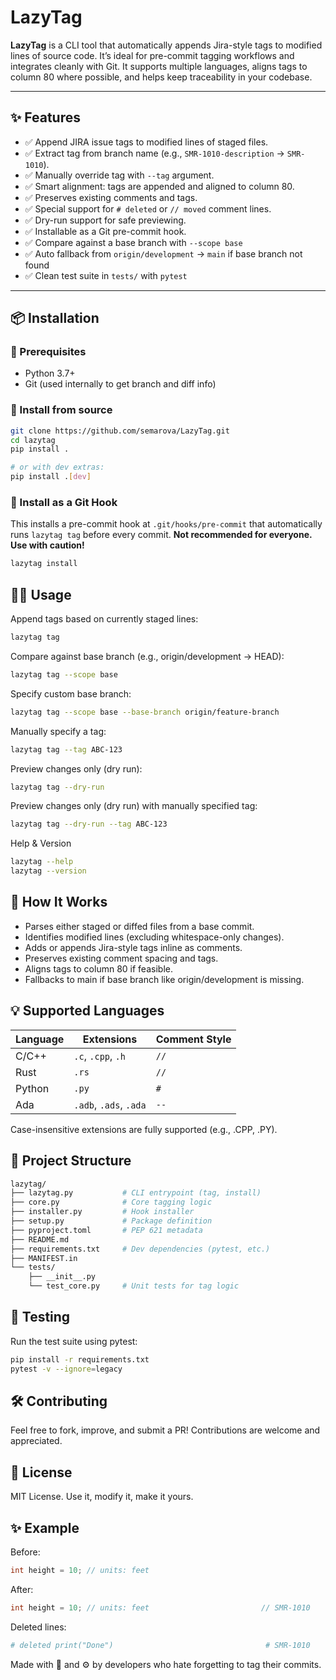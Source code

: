 # LazyTag

**LazyTag** is a CLI tool that automatically appends Jira-style tags to modified lines of source code. It’s ideal for pre-commit tagging workflows and integrates cleanly with Git. It supports multiple languages, aligns tags to column 80 where possible, and helps keep traceability in your codebase.

---

## ✨ Features

- ✅ Append JIRA issue tags to modified lines of staged files.
- ✅ Extract tag from branch name (e.g., `SMR-1010-description` → `SMR-1010`).
- ✅ Manually override tag with `--tag` argument.
- ✅ Smart alignment: tags are appended and aligned to column 80.
- ✅ Preserves existing comments and tags.
- ✅ Special support for `# deleted` or `// moved` comment lines.
- ✅ Dry-run support for safe previewing.
- ✅ Installable as a Git pre-commit hook.
- ✅ Compare against a base branch with `--scope base`
- ✅ Auto fallback from `origin/development` → `main` if base branch not found
- ✅ Clean test suite in `tests/` with `pytest`

---

## 📦 Installation

### 🔧 Prerequisites
- Python 3.7+
- Git (used internally to get branch and diff info)

### 🔁 Install from source
```bash
git clone https://github.com/semarova/LazyTag.git
cd lazytag
pip install .           

# or with dev extras:
pip install .[dev]
```
### 📜 Install as a Git Hook

This installs a pre-commit hook at `.git/hooks/pre-commit` that automatically runs `lazytag tag` before every commit. **Not recommended for everyone. Use with caution!**

``` bash
lazytag install
```


## 🧑‍💻 Usage
Append tags based on currently staged lines:
``` bash
lazytag tag
```

Compare against base branch (e.g., origin/development → HEAD):
``` bash
lazytag tag --scope base
```

Specify custom base branch:
```bash
lazytag tag --scope base --base-branch origin/feature-branch
``` 

Manually specify a tag:
``` bash
lazytag tag --tag ABC-123
``` 

Preview changes only (dry run):
``` bash
lazytag tag --dry-run
```

Preview changes only (dry run) with manually specified tag:
``` bash
lazytag tag --dry-run --tag ABC-123
```

Help & Version
``` bash
lazytag --help
lazytag --version
```

## 🧠 How It Works
- Parses either staged or diffed files from a base commit.
- Identifies modified lines (excluding whitespace-only changes).
- Adds or appends Jira-style tags inline as comments.
- Preserves existing comment spacing and tags.
- Aligns tags to column 80 if feasible.
- Fallbacks to main if base branch like origin/development is missing.

## 💡 Supported Languages
| Language | Extensions            | Comment Style |
|----------|------------------------|----------------|
| C/C++    | `.c`, `.cpp`, `.h`     | `//`           |
| Rust     | `.rs`                  | `//`           |
| Python   | `.py`                  | `#`            |
| Ada      | `.adb`, `.ads`, `.ada` | `--`           |

Case-insensitive extensions are fully supported (e.g., .CPP, .PY).

## 📁 Project Structure
```bash
lazytag/
├── lazytag.py           # CLI entrypoint (tag, install)
├── core.py              # Core tagging logic
├── installer.py         # Hook installer
├── setup.py             # Package definition
├── pyproject.toml       # PEP 621 metadata
├── README.md
├── requirements.txt     # Dev dependencies (pytest, etc.)
├── MANIFEST.in
└── tests/
    ├── __init__.py
    └── test_core.py     # Unit tests for tag logic
```

## 🧪 Testing
Run the test suite using pytest:

``` bash
pip install -r requirements.txt
pytest -v --ignore=legacy
```

## 🛠 Contributing
Feel free to fork, improve, and submit a PR! Contributions are welcome and appreciated.

## 📄 License
MIT License. Use it, modify it, make it yours.

## ✨ Example
Before:

``` c
int height = 10; // units: feet
```

After:

``` c
int height = 10; // units: feet                         // SMR-1010
```

Deleted lines:

``` python
# deleted print("Done")                                  # SMR-1010
```

Made with 🧠 and ⚙️ by developers who hate forgetting to tag their commits.